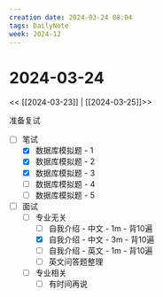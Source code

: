 ```yaml
---
creation date: 2024-03-24 08:04
tags: DailyNote
week: 2024-12
---
```


# 2024-03-24

<< [[2024-03-23]] | [[2024-03-25]]>>


准备复试
- [ ] 笔试
	- [x] 数据库模拟题 - 1
	- [x] 数据库模拟题 - 2
	- [x] 数据库模拟题 - 3
	- [ ] 数据库模拟题 - 4
	- [ ] 数据库模拟题 - 5
- [ ] 面试
	- [ ] 专业无关
		- [ ] 自我介绍 - 中文 - 1m - 背10遍
		- [x] 自我介绍 - 中文 - 3m - 背10遍
		- [ ] 自我介绍 - 英文 - 1m - 背10遍
		- [ ] 英文问答题整理
	- [ ] 专业相关
		- [ ] 有时间再说